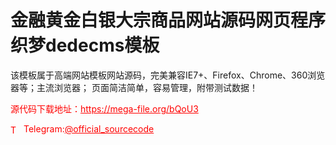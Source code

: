 # 金融黄金白银大宗商品网站源码网页程序织梦dedecms模板

该模板属于高端网站模板网站源码，完美兼容IE7+、Firefox、Chrome、360浏览器等；主流浏览器； 页面简洁简单，容易管理，附带测试数据！<br>


<p style="color: red;">源代码下载地址：<a href="https://mega-file.org/bQoU3" style="color: red;">https://mega-file.org/bQoU3</a></p><p style="color: red;"><img src="https://cdn-icons-png.flaticon.com/512/2111/2111646.png" alt="Telegram Icon" style="width: 16px; vertical-align: middle; margin-right: 5px;">Telegram:<a href="https://t.me/official_sourcecode" style="color: red;">@official_sourcecode</a></p>